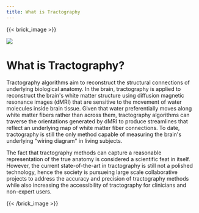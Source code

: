 ```yaml
---
title: What is Tractography
---
```

{{< brick_image >}}

![](/uploads/tractograms/coronal_CST.png)

# What is Tractography?

Tractography algorithms aim to reconstruct the structural connections of underlying biological anatomy. In the brain, tractography is applied to reconstruct the brain's white matter structure using diffusion magnetic resonance images (dMRI) that are sensitive to the movement of water molecules inside brain tissue.  Given that water preferentially moves along white matter fibers rather than across them, tractography algorithms can traverse the orientations generated by dMRI to produce streamlines that reflect an underlying map of white matter fiber connections.  To date, tractography is still the only method capable of measuring the brain's underlying "wiring diagram" in living subjects.

The fact that tractography methods can capture a reasonable representation of the true anatomy is considered a scientific feat in itself. However, the current state-of-the-art in tractography is still not a polished technology, hence the society is pursueing large scale collaborative projects to address the accuracy and precision of tractography methods while also increasing the accessibility of tractography for clinicians and non-expert users.

{{< /brick_image >}}
